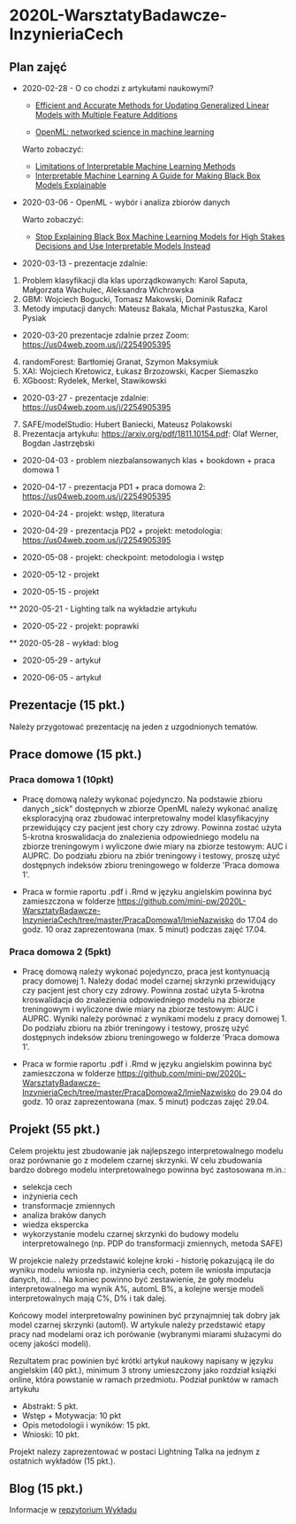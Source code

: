 # 2020L-WarsztatyBadawcze-InzynieriaCech

## Plan zajęć

* 2020-02-28 - O co chodzi z artykułami naukowymi?

    - [Efficient and Accurate Methods for Updating Generalized Linear Models with Multiple Feature Additions](http://jmlr.org/papers/volume15/dhurandhar14a/dhurandhar14a.pdf) 
    
    - [OpenML: networked science in machine learning](https://arxiv.org/pdf/1407.7722.pdf) 
    
    Warto zobaczyć:
    - [Limitations of Interpretable Machine Learning Methods](https://compstat-lmu.github.io/iml_methods_limitations/)
    - [Interpretable Machine Learning A Guide for Making Black Box Models Explainable](https://christophm.github.io/interpretable-ml-book/index.html)

* 2020-03-06 - OpenML - wybór i analiza zbiorów danych

    Warto zobaczyć:
    - [Stop Explaining Black Box Machine Learning Models for High Stakes Decisions and Use Interpretable Models Instead](https://arxiv.org/pdf/1811.10154.pdf)
   
* 2020-03-13 - prezentacje zdalnie:

1. Problem klasyfikacji dla klas uporządkowanych: Karol Saputa, Małgorzata Wachulec, Aleksandra Wichrowska
2. GBM: Wojciech Bogucki, Tomasz Makowski, Dominik Rafacz
3. Metody imputacji danych: Mateusz Bakala, Michał Pastuszka, Karol Pysiak

* 2020-03-20 prezentacje zdalnie przez Zoom: https://us04web.zoom.us/j/2254905395

4. randomForest: Bartłomiej Granat, Szymon Maksymiuk
5. XAI: Wojciech Kretowicz, Łukasz Brzozowski, Kacper Siemaszko
6. XGboost: Rydelek, Merkel, Stawikowski

* 2020-03-27 - prezentacje zdalnie: https://us04web.zoom.us/j/2254905395

7. SAFE/modelStudio: Hubert Baniecki, Mateusz Polakowski
8. Prezentacja artykułu: https://arxiv.org/pdf/1811.10154.pdf: Olaf Werner, Bogdan Jastrzębski

* 2020-04-03 - problem niezbalansowanych klas + bookdown + praca domowa 1

* 2020-04-17 - prezentacja PD1 + praca domowa 2: https://us04web.zoom.us/j/2254905395

* 2020-04-24 - projekt: wstęp, literatura

* 2020-04-29 - prezentacja PD2 + projekt: metodologia: https://us04web.zoom.us/j/2254905395

* 2020-05-08 - projekt: checkpoint: metodologia i wstęp

* 2020-05-12 - projekt

* 2020-05-15 - projekt

** 2020-05-21 - Lighting talk na wykładzie artykułu

* 2020-05-22 - projekt: poprawki

** 2020-05-28 - wykład: blog

* 2020-05-29 - artykuł

* 2020-06-05 - artykuł

## Prezentacje (15 pkt.)

Należy przygotować prezentację na jeden z uzgodnionych tematów.

## Prace domowe (15 pkt.)

### Praca domowa 1 (10pkt)

* Pracę domową należy wykonać pojedynczo. Na podstawie zbioru danych „sick" dostępnych w zbiorze OpenML należy wykonać analizę eksploracyjną oraz zbudować interpretowalny model klasyfikacyjny przewidujący czy pacjent jest chory czy zdrowy. Powinna zostać użyta 5-krotna kroswalidacja do znalezienia odpowiedniego modelu na zbiorze treningowym i wyliczone dwie miary na zbiorze testowym: AUC i AUPRC. Do podziału zbioru na zbiór treningowy i testowy, proszę użyć dostępnych indeksów zbioru treningowego w folderze 'Praca domowa 1'.

* Praca w formie raportu .pdf i .Rmd w języku angielskim powinna być zamieszczona w folderze https://github.com/mini-pw/2020L-WarsztatyBadawcze-InzynieriaCech/tree/master/PracaDomowa1/ImieNazwisko do 17.04 do godz. 10 oraz zaprezentowana (max. 5 minut) podczas zajęć 17.04. 

### Praca domowa 2 (5pkt)

* Pracę domową należy wykonać pojedynczo, praca jest kontynuacją pracy domowej 1. Należy dodać model czarnej skrzynki przewidujący czy pacjent jest chory czy zdrowy. Powinna zostać użyta 5-krotna kroswalidacja do znalezienia odpowiedniego modelu na zbiorze treningowym i wyliczone dwie miary na zbiorze testowym: AUC i AUPRC. Wyniki należy porównać z wynikami modelu z pracy domowej 1. Do podziału zbioru na zbiór treningowy i testowy, proszę użyć dostępnych indeksów zbioru treningowego w folderze 'Praca domowa 1'. 

* Praca w formie raportu .pdf i .Rmd w języku angielskim powinna być zamieszczona w folderze https://github.com/mini-pw/2020L-WarsztatyBadawcze-InzynieriaCech/tree/master/PracaDomowa2/ImieNazwisko do 29.04 do godz. 10 oraz zaprezentowana (max. 5 minut) podczas zajęć 29.04. 

## Projekt (55 pkt.)

Celem projektu jest zbudowanie jak najlepszego interpretowalnego modelu oraz porównanie go z modelem czarnej skrzynki.
W celu zbudowania bardzo dobrego modelu interpretowalnego powinna być zastosowana m.in.:
- selekcja cech
- inżynieria cech
- transformacje zmiennych
- analiza braków danych
- wiedza ekspercka
- wykorzystanie modelu czarnej skrzynki do budowy modelu interpretowalnego (np. PDP do transformacji zmiennych, metoda SAFE)

W projekcie należy przedstawić kolejne kroki - historię pokazującą ile do wyniku modelu wniosła np. inżynieria cech, potem ile wniosła imputacja danych, itd... . 
Na koniec powinno być zestawienie, że goły modelu interpretowalnego ma wynik A%, automL B%, a kolejne wersje modeli interpretowalnych mają C%, D% i tak dalej.

Końcowy model interpretowalny powininen być przynajmniej tak dobry jak model czarnej skrzynki (automl). W artykule należy przedstawić etapy pracy nad modelami oraz ich porówanie (wybranymi miarami służacymi do oceny jakości modeli).

Rezultatem prac powinien być krótki artykuł naukowy napisany w języku angielskim (40 pkt.), minimum 3 strony umieszczony jako rozdział książki online, która powstanie w ramach przedmiotu. Podział punktów w ramach artykułu
* Abstrakt: 5 pkt.
* Wstęp + Motywacja: 10 pkt
* Opis metodologii i wyników: 15 pkt.
* Wnioski: 10 pkt.

Projekt nalezy zaprezentować w postaci Lightning Talka na jednym z ostatnich wykładów (15 pkt.).

## Blog (15 pkt.)
Informacje w [repzytorium Wykładu](https://github.com/mini-pw/2020L-WarsztatyBadawcze)
